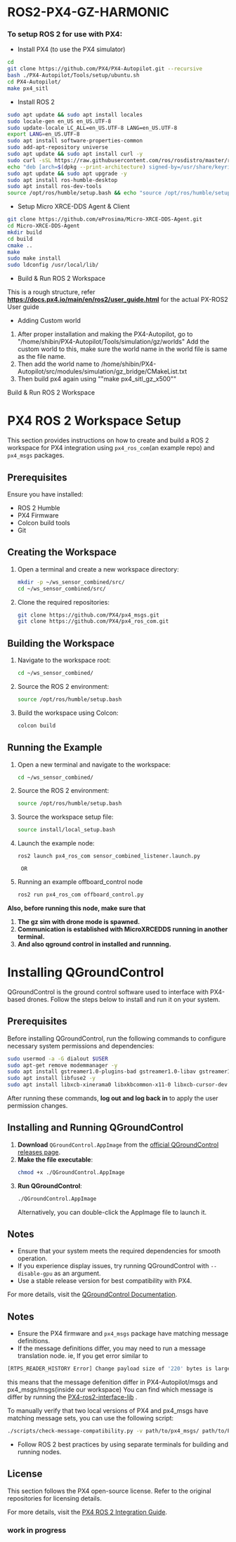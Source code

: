 # ROS2-PX4-GZ-HARMONIC

### To setup ROS 2 for use with PX4:

- Install PX4 (to use the PX4 simulator)
```bash
cd
git clone https://github.com/PX4/PX4-Autopilot.git --recursive
bash ./PX4-Autopilot/Tools/setup/ubuntu.sh
cd PX4-Autopilot/
make px4_sitl
```
- Install ROS 2
```bash
sudo apt update && sudo apt install locales
sudo locale-gen en_US en_US.UTF-8
sudo update-locale LC_ALL=en_US.UTF-8 LANG=en_US.UTF-8
export LANG=en_US.UTF-8
sudo apt install software-properties-common
sudo add-apt-repository universe
sudo apt update && sudo apt install curl -y
sudo curl -sSL https://raw.githubusercontent.com/ros/rosdistro/master/ros.key -o /usr/share/keyrings/ros-archive-keyring.gpg
echo "deb [arch=$(dpkg --print-architecture) signed-by=/usr/share/keyrings/ros-archive-keyring.gpg] http://packages.ros.org/ros2/ubuntu $(. /etc/os-release && echo $UBUNTU_CODENAME) main" | sudo tee /etc/apt/sources.list.d/ros2.list >       /dev/null
sudo apt update && sudo apt upgrade -y
sudo apt install ros-humble-desktop
sudo apt install ros-dev-tools
source /opt/ros/humble/setup.bash && echo "source /opt/ros/humble/setup.bash" >> .bashrc

  ```
- Setup Micro XRCE-DDS Agent & Client
```bash
git clone https://github.com/eProsima/Micro-XRCE-DDS-Agent.git
cd Micro-XRCE-DDS-Agent
mkdir build
cd build
cmake ..
make
sudo make install
sudo ldconfig /usr/local/lib/
  ```

- Build & Run ROS 2 Workspace

This is a rough structure, refer **https://docs.px4.io/main/en/ros2/user_guide.html** for the actual PX-ROS2 User guide


- Adding Custom world 
1. After proper installation and making the PX4-Autopilot, go to "/home/shibin/PX4-Autopilot/Tools/simulation/gz/worlds"
   Add the custom world to this, make sure the world name in the world file is same as the file name.
2. Then add the world name to /home/shibin/PX4-Autopilot/src/modules/simulation/gz_bridge/CMakeList.txt
3. Then build px4 again using ""make px4_sitl_gz_x500""

Build & Run ROS 2 Workspace
# PX4 ROS 2 Workspace Setup

This section provides instructions on how to create and build a ROS 2 workspace for PX4 integration using `px4_ros_com`(an example repo) and `px4_msgs` packages.

## Prerequisites
Ensure you have installed:
- ROS 2 Humble
- PX4 Firmware
- Colcon build tools
- Git

## Creating the Workspace

1. Open a terminal and create a new workspace directory:
   ```bash
   mkdir -p ~/ws_sensor_combined/src/
   cd ~/ws_sensor_combined/src/
   ```

2. Clone the required repositories:
   ```bash
   git clone https://github.com/PX4/px4_msgs.git
   git clone https://github.com/PX4/px4_ros_com.git
   ```

## Building the Workspace

1. Navigate to the workspace root:
   ```bash
   cd ~/ws_sensor_combined/
   ```

2. Source the ROS 2 environment:
   ```bash
   source /opt/ros/humble/setup.bash
   ```

3. Build the workspace using Colcon:
   ```bash
   colcon build
   ```

## Running the Example

1. Open a new terminal and navigate to the workspace:
   ```bash
   cd ~/ws_sensor_combined/
   ```

2. Source the ROS 2 environment:
   ```bash
   source /opt/ros/humble/setup.bash
   ```

3. Source the workspace setup file:
   ```bash
   source install/local_setup.bash
   ```

4. Launch the example node:
   ```bash
   ros2 launch px4_ros_com sensor_combined_listener.launch.py
   ```
        OR

5. Running an example offboard_control node
    ```bash
    ros2 run px4_ros_com offboard_control.py 
    ```
**Also, before running this node, make sure that**
1. **The gz sim with drone mode is spawned.**
2. **Communication is established with MicroXRCEDDS running in another terminal.**
3. **And also qground control in installed and runnning.**

# Installing QGroundControl

QGroundControl is the ground control software used to interface with PX4-based drones. Follow the steps below to install and run it on your system.

## Prerequisites

Before installing QGroundControl, run the following commands to configure necessary system permissions and dependencies:

```bash
sudo usermod -a -G dialout $USER
sudo apt-get remove modemmanager -y
sudo apt install gstreamer1.0-plugins-bad gstreamer1.0-libav gstreamer1.0-gl -y
sudo apt install libfuse2 -y
sudo apt install libxcb-xinerama0 libxkbcommon-x11-0 libxcb-cursor-dev -y
```

After running these commands, **log out and log back in** to apply the user permission changes.

## Installing and Running QGroundControl

1. **Download** `QGroundControl.AppImage` from the [official QGroundControl releases page](https://docs.qgroundcontrol.com/master/en/qgc-user-guide/getting_started/download_and_install.html).
2. **Make the file executable**:
   ```bash
   chmod +x ./QGroundControl.AppImage
   ```
3. **Run QGroundControl**:
   ```bash
   ./QGroundControl.AppImage
   ```
   Alternatively, you can double-click the AppImage file to launch it.

## Notes
- Ensure that your system meets the required dependencies for smooth operation.
- If you experience display issues, try running QGroundControl with `--disable-gpu` as an argument.
- Use a stable release version for best compatibility with PX4.

For more details, visit the [QGroundControl Documentation](https://docs.qgroundcontrol.com/master/en/qgc-user-guide/getting_started/download_and_install.html#ubuntu).


## Notes
- Ensure the PX4 firmware and `px4_msgs` package have matching message definitions.
- If the message definitions differ, you may need to run a message translation node.
  ie, If you get error similar to
```bash
[RTPS_READER_HISTORY Error] Change payload size of '220' bytes is larger than the history payload size of '219' bytes and cannot be resized. -> Function can_change_be_added_nts
```
this means that the message defenition differ in PX4-Autopilot/msgs and px4_msgs/msgs(inside our workspace)
You can find which message is differ by running the [PX4-ros2-interface-lib](https://docs.px4.io/main/en/ros2/px4_ros2_interface_lib.html) .

To manually verify that two local versions of PX4 and px4_msgs have matching message sets, you can use the following script:

```sh
./scripts/check-message-compatibility.py -v path/to/px4_msgs/ path/to/PX4-Autopilot/
```
- Follow ROS 2 best practices by using separate terminals for building and running nodes.

## License
This section follows the PX4 open-source license. Refer to the original repositories for licensing details.

For more details, visit the [PX4 ROS 2 Integration Guide](https://docs.px4.io/main/en/ros2/user_guide.html#build-ros-2-workspace).



   

### work in progress
